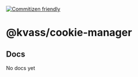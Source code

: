 [![Commitizen friendly](https://img.shields.io/badge/commitizen-friendly-brightgreen.svg)](http://commitizen.github.io/cz-cli/)

# @kvass/cookie-manager

## Docs

No docs yet
